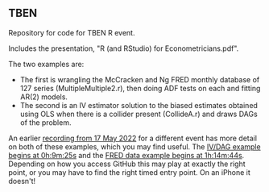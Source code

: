 ## TBEN

Repository for code for TBEN R event. 

Includes the presentation, "R (and RStudio) for Econometricians.pdf".

The two examples are: 

- The first is wrangling the McCracken and Ng FRED monthly database of 127 series 
(MultipleMultiple2.r), then doing ADF tests on each and fitting AR(2) models.
- The second is an IV estimator solution to the biased estimates obtained using OLS when there is a collider 
present (CollideA.r) and draws DAGs of the problem.

An earlier [recording from 17 May 2022](https://vimeo.com/714018017/1879a82119) for a different event has more 
detail on both of these examples, which you may find useful. 
The [IV/DAG example begins at 0h:9m:25s](https://vimeo.com/714018017/1879a82119?ts=565000) and the 
[FRED data example begins at 1h:14m:44s](https://vimeo.com/714018017/1879a82119?ts=4480000). Depending on how you access GitHub 
this may play at exactly the right point, or you may have to find the right timed entry point. On an iPhone it doesn't!


